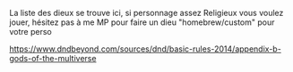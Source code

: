 La liste des dieux se trouve ici, si personnage assez Religieux vous voulez jouer, hésitez pas à me MP pour faire un dieu "homebrew/custom" pour votre perso

https://www.dndbeyond.com/sources/dnd/basic-rules-2014/appendix-b-gods-of-the-multiverse

